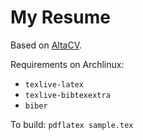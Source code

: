 # My Resume

Based on [AltaCV](https://github.com/liantze/AltaCV).

Requirements on Archlinux:

* `texlive-latex`
* `texlive-bibtexextra`
* `biber`

To build: `pdflatex sample.tex`
